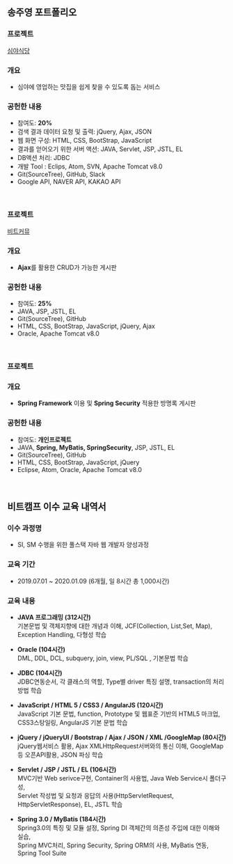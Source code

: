 ## 송주영 포트폴리오

### 프로젝트
[심야식당](https://github.com/song9933/java-program)

### 개요
* 심야에 영업하는 맛집을 쉽게 찾을 수 있도록 돕는 서비스

### 공헌한 내용
* 참여도: **20%**
* 검색 결과 데이터 요청 및 출력: jQuery, Ajax, JSON
* 웹 화면 구성: HTML, CSS, BootStrap, JavaScript
* 결과를 얻어오기 위한 서버 액션: JAVA, Servlet, JSP, JSTL, EL
* DB액션 처리: JDBC
* 개발 Tool : Eclips, Atom, SVN, Apache Tomcat v8.0
* Git(SourceTree), GitHub, Slack
* Google API, NAVER API, KAKAO API
<br>

### 프로젝트
[비트커뮤](https://github.com/song9933/bitcomu/tree/master)

### 개요
* **Ajax**를 활용한 CRUD가 가능한 게시판

### 공헌한 내용
* 참여도: **25%**
* JAVA, JSP, JSTL, EL
* Git(SourceTree), GitHub
* HTML, CSS, BootStrap, JavaScript, jQuery, Ajax
* Oracle, Apache Tomcat v8.0
<br>


### 프로젝트
[]()

### 개요
* **Spring Framework** 이용 및 **Spring Security** 적용한 방명록 게시판

### 공헌한 내용
* 참여도: **개인프로젝트**
* JAVA, **Spring, MyBatis, SpringSecurity**, JSP, JSTL, EL
* Git(SourceTree), GitHub
* HTML, CSS, BootStrap, JavaScript, jQuery
* Eclipse, Atom, Oracle, Apache Tomcat v8.0
<br>


## 비트캠프 이수 교육 내역서

### 이수 과정명
* SI, SM 수행을 위한 풀스택 자바 웹 개발자 양성과정

### 교육 기간
* 2019.07.01 ~ 2020.01.09 (6개월, 일 8시간 총 1,000시간)

### 교육 내용
- **JAVA 프로그래밍 (312시간)**<br>
  기본문법 및 객체지향에 대한 개념과 이해, JCF(Collection, List,Set, Map), Exception Handling, 다형성 학습
  
- **Oracle (104시간)**<br>
  DML, DDL, DCL, subquery, join, view, PL/SQL , 기본문법 학습
  
- **JDBC (104시간)**<br>
  JDBC연동순서, 각 클래스의 역할, Type별 driver 특징 설명, transaction의 처리방법 학습<br>
  
- **JavaScript / HTML 5 / CSS3 / AngularJS (120시간)**<br>
  JavaScript 기본 문법, function, Prototype 및 웹표준 기반의 HTML5 마크업, CSS3스탕일링, AngularJS 기본 문법 학습<br>
  
- **jQuery / jQueryUI / Bootstrap / Ajax / JSON / XML /GoogleMap (80시간)**<br>
  jQuery웹서비스 활용, Ajax XMLHttpRequest서버와의 통신 이해, GoogleMap등 오픈API활용, JSON 파싱 학습<br>
  
- **Servlet / JSP / JSTL / EL (106시간)**<br>
  MVC기반 Web serivce구현, Container의 사용법, Java Web Service시 폴더구성,<br>
  Servlet 작성법 및 요청과 응답의 사용(HttpServletRequest, HttpServletResponse), EL, JSTL 학습<br>
  
- **Spring 3.0 / MyBatis (184시간)**<br>
  Spring3.0의 특징 및 모듈 설정, Spring DI 객체간의 의존성 주입에 대한 이해와 실습,<br>
  Spring MVC처리, Spring Security, Spring ORM의 사용, MyBatis 연동, Spring Tool Suite
